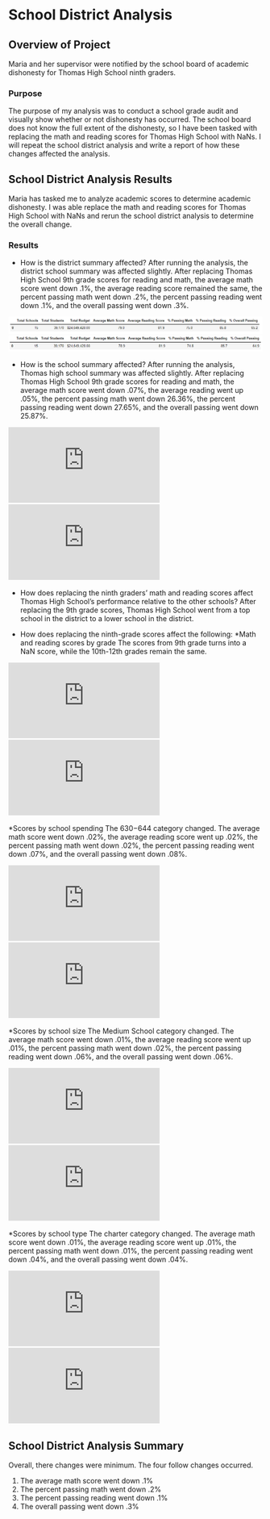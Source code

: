 # School District Analysis

## Overview of Project
Maria and her supervisor were notified by the school board of academic dishonesty for Thomas High School ninth graders.
  
### Purpose
The purpose of my analysis was to conduct a school grade audit and visually show whether or not dishonesty has occurred. The school board does not know the full extent of the dishonesty, so I have been tasked with replacing the math and reading scores for Thomas High School with NaNs. I will repeat the school district analysis and write a report of how these changes affected the analysis. 

## School District Analysis Results
Maria has tasked me to analyze academic scores to determine academic dishonesty. I was able replace the math and reading scores for Thomas High School with NaNs and rerun the school district analysis to determine the overall change. 

### Results
- How is the district summary affected?
After running the analysis, the district school summary was affected slightly.  After replacing Thomas High School 9th grade scores for reading and math, the average math score went down .1%, the average reading score remained the same, the percent passing math went down .2%, the percent passing reading went down .1%, and the overall passing went down .3%. 

![District](https://github.com/jag28731/School_District_Analysis/blob/main/Resources/Pre%20District.png)
![District](https://github.com/jag28731/School_District_Analysis/blob/main/Resources/Post%20District.png)


- How is the school summary affected?
After running the analysis, Thomas high school summary was affected slightly.  After replacing Thomas High School 9th grade scores for reading and math, the average math score went down .07%, the average reading went up .05%, the percent passing math went down 26.36%, the percent passing reading went down 27.65%, and the overall passing went down 25.87%. 

![Results](https://github.com/jag28731/Election-Analysis/blob/main/Resources/election_analysis.txt)
![Results](https://github.com/jag28731/Election-Analysis/blob/main/Resources/election_analysis.txt)

- How does replacing the ninth graders’ math and reading scores affect Thomas High School’s performance relative to the other schools?
After replacing the 9th grade scores, Thomas High School went from a top school in the district to a lower school in the district. 
  
- How does replacing the ninth-grade scores affect the following:
*Math and reading scores by grade
The scores from 9th grade turns into a NaN score, while the 10th-12th grades remain the same.

![Results](https://github.com/jag28731/Election-Analysis/blob/main/Resources/election_analysis.txt)
![Results](https://github.com/jag28731/Election-Analysis/blob/main/Resources/election_analysis.txt)

*Scores by school spending
The $630-$644 category changed.  The average math score went down .02%, the average reading score went up .02%, the percent passing math went down .02%, the percent passing reading went down .07%, and the overall passing went down .08%.

![Results](https://github.com/jag28731/Election-Analysis/blob/main/Resources/election_analysis.txt)
![Results](https://github.com/jag28731/Election-Analysis/blob/main/Resources/election_analysis.txt)

*Scores by school size
The Medium School category changed.  The average math score went down .01%, the average reading score went up .01%, the percent passing math went down .02%, the percent passing reading went down .06%, and the overall passing went down .06%.

![Results](https://github.com/jag28731/Election-Analysis/blob/main/Resources/election_analysis.txt)
![Results](https://github.com/jag28731/Election-Analysis/blob/main/Resources/election_analysis.txt)

*Scores by school type
The charter category changed.  The average math score went down .01%, the average reading score went up .01%, the percent passing math went down .01%, the percent passing reading went down .04%, and the overall passing went down .04%.

  
![Results](https://github.com/jag28731/Election-Analysis/blob/main/Resources/election_analysis.txt)
![Results](https://github.com/jag28731/Election-Analysis/blob/main/Resources/election_analysis.txt)


## School District Analysis Summary
Overall, there changes were minimum.  The four follow changes occurred. 
1.	The average math score went down .1%
2.	The percent passing math went down .2%
3.	The percent passing reading went down .1%
4.	The overall passing went down .3%
